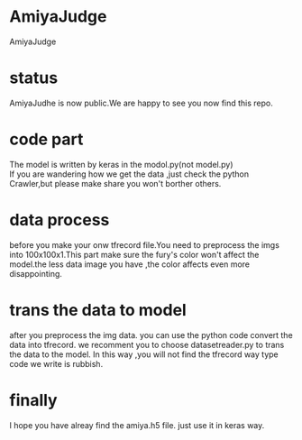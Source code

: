 # AmiyaJudge
AmiyaJudge


# status  
AmiyaJudhe is now public.We are happy to see you now find this repo.  

# code part  
The model is written by keras in the modol.py(not model.py)  
If you are wandering how we get the data ,just check the python Crawler,but please make share you won't
borther others.


# data process  
before you make your onw tfrecord file.You need to preprocess the imgs into 100x100x1.This part make sure
 the fury's color won't affect the model.the less data image you have ,the color affects even more disappointing.  

# trans the data to model  
after you preprocess the img data.
you can use the python code convert the data into tfrecord.
we recomment you to choose datasetreader.py to trans the data to the model.
In this way ,you will not find the tfrecord way type code we write is rubbish.

# finally  
I hope you have alreay find the amiya.h5 file.
just use it in keras way.